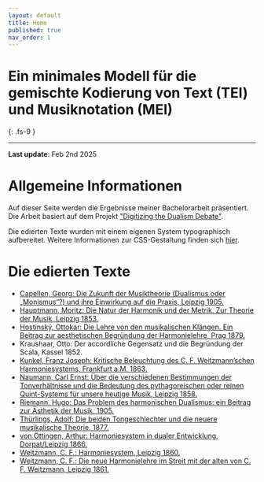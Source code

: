 ```yaml
---
layout: default
title: Home
published: true
nav_order: 1
---
```


# Ein minimales Modell für die gemischte Kodierung von Text (TEI) und Musiknotation (MEI)
{: .fs-9 }

---
**Last update**: Feb 2nd 2025


# Allgemeine Informationen
Auf dieser Seite werden die Ergebnisse meiner Bachelorarbeit präsentiert. Die Arbeit basiert auf dem Projekt ["Digitizing the Dualism Debate"](https://dcmlab.github.io/ddd/zur_css_gestaltung.html). 

Die edierten Texte wurden mit einem eigenen System typographisch aufbereitet. Weitere Informationen zur CSS-Gestaltung finden sich [hier](https://felicitasstickler.github.io/ba-thesis/texts/css/).


# Die edierten Texte
- [Capellen, Georg: Die Zukunft der Musiktheorie (Dualismus oder „Monismus“?) und ihre Einwirkung auf die Praxis, Leipzig 1905.](https://felicitasstickler.github.io/ba-thesis/texts/CAP1905/index.html)
- [Hauptmann, Moritz: Die Natur der Harmonik und der Metrik. Zur Theorie der Musik, Leipzig 1853.](https://felicitasstickler.github.io/ba-thesis/texts/HAU1853/index.html)
- [Hostinský, Ottokar: Die Lehre von den musikalischen Klängen. Ein Beitrag zur aesthetischen Begründung der Harmonielehre, Prag 1879.](https://felicitasstickler.github.io/ba-thesis/texts/HOS1879/index.html)
- Kraushaar, Otto: Der accordliche Gegensatz und die Begründung der Scala, Kassel 1852.
- [Kunkel, Franz Joseph: Kritische Beleuchtung des C. F. Weitzmann’schen Harmoniesystems, Frankfurt a.M. 1863.](https://felicitasstickler.github.io/ba-thesis/texts/KUN1863/index.html)
- [Naumann, Carl Ernst: Über die verschiedenen Bestimmungen der Tonverhältnisse und die Bedeutung des pythagoreischen oder reinen Quint-Systems für unsere heutige Musik, Leipzig 1858.](https://felicitasstickler.github.io/ba-thesis/texts/NAU1858/index.html)
- [Riemann, Hugo: Das Problem des harmonischen Dualismus: ein Beitrag zur Ästhetik der Musik, 1905.](https://felicitasstickler.github.io/ba-thesis/texts/RIE1905/index.html)
- [Thürlings, Adolf: Die beiden Tongeschlechter und die neuere musikalische Theorie, 1877.](https://felicitasstickler.github.io/ba-thesis/texts/THU1877/index.html)
- [von Öttingen, Arthur: Harmoniesystem in dualer Entwicklung, Dorpat/Leipzig 1866.](https://felicitasstickler.github.io/ba-thesis/texts/OET1866/index.html)
- [Weitzmann, C. F.: Harmoniesystem, Leipzig 1860.](https://felicitasstickler.github.io/ba-thesis/texts/WEI1860/index.html)
- [Weitzmann, C. F.: Die neue Harmonielehre im Streit mit der alten von C. F. Weitzmann, Leipzig 1861.](https://felicitasstickler.github.io/ba-thesis/texts/WEI1861/index.html)



